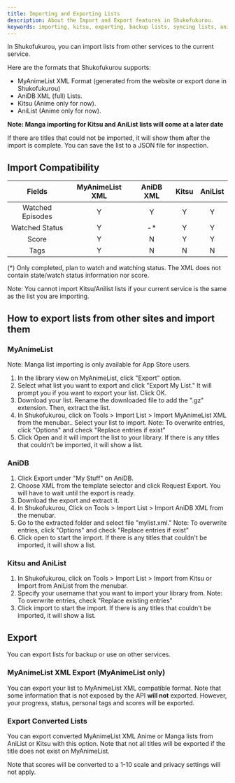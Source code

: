 ```yaml
---
title: Importing and Exporting Lists
description: About the Import and Export features in Shukofukurou.
keywords: importing, kitsu, exporting, backup lists, syncing lists, anidb
---
```

In Shukofukurou, you can import lists from other services to the current service.

Here are the formats that Shukofukurou supports:
* MyAnimeList XML Format (generated from the website or export done in Shukofukurou)
* AniDB XML (full) Lists.
* Kitsu (Anime only for now).
* AniList (Anime only for now).

**Note: Manga importing for Kitsu and AniList lists will come at a later date**

If there are titles that could not be imported, it will show them after the import is complete. You can save the list to a JSON file for inspection.

## Import Compatibility

**Fields** |**MyAnimeList XML**|**AniDB XML**|**Kitsu**|**AniList**
:-----:|:-----:|:-----:|:-----:|:-----:
Watched Episodes|Y|Y|Y|Y
Watched Status|Y|-*|Y|Y
Score|Y|N|Y|Y
Tags|Y|N|N|N

(*) Only completed, plan to watch and watching status. The XML does not contain state/watch status information nor score.

Note: You cannot import Kitsu/Anilist lists if your current service is the same as the list you are importing.

## How to export lists from other sites and import them

### MyAnimeList
Note: Manga list importing is only available for App Store users.
1. In the library view on MyAnimeList, click "Export" option.
2. Select what list you want to export and click "Export My List." It will prompt you if you want to export your list. Click OK.
3. Download your list. Rename the downloaded file to add the ".gz" extension. Then, extract the list.
4. In Shukofukurou, click on Tools > Import List > Import MyAnimeList XML  from the menubar.. Select your list to import.
Note: To overwrite entries, click "Options" and check "Replace entries if exist"
5. Click Open and it will import the list to your library. If there is any titles that couldn't be imported, it will show a list.

### AniDB
1. Click Export under "My Stuff" on AniDB.
2. Choose XML from the template selector and click Request Export. You will have to wait until the export is ready.
3. Download the export and extract it.
4. In Shukofukurou, Click on Tools > Import List > Import AniDB XML from the menubar.
5. Go to the extracted folder and select file "mylist.xml." 
Note: To overwrite entries, click "Options" and check "Replace entries if exist"
6. Click open to start the import. If there is any titles that couldn't be imported, it will show a list.

### Kitsu and AniList
1. In Shukofukurou, click on Tools > Import List > Import from Kitsu or Import from AniList from the menubar.
2. Specify your username that you want to import your library from.
Note: To overwrite entries, check "Replace existing entries"
6. Click import to start the import. If there is any titles that couldn't be imported, it will show a list.

## Export
You can export lists for backup or use on other services.

### MyAnimeList XML Export (MyAnimeList only)
You can export your list to MyAnimeList XML compatible format. Note that some information that is not exposed by the API **will not** exported. However, your progress, status, personal tags and scores will be exported.

### Export Converted Lists
You can export converted MyAnimeList XML Anime or Manga lists from AniList or Kitsu with this option. Note that not all titles will be exported if the title does not exist on MyAnimeList.

Note that scores will be converted to a 1-10 scale and privacy settings will not apply.
